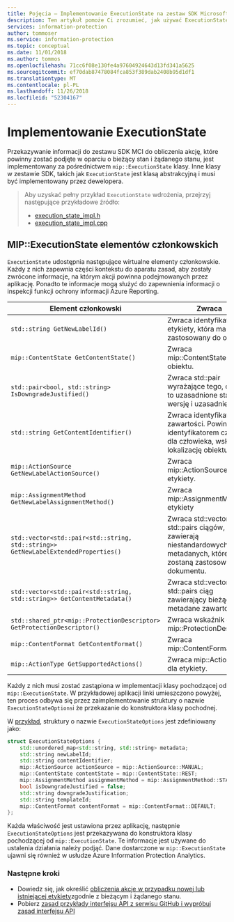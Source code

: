 ```yaml
---
title: Pojęcia — Implementowanie ExecutionState na zestaw SDK Microsoft Information Protection
description: Ten artykuł pomoże Ci zrozumieć, jak używać ExecutionState w zestawu SDK usługi Microsoft Information Protection do wykonywania akcji, a następnie podaj szczegóły dotyczące rejestrowania inspekcji.
services: information-protection
author: tommoser
ms.service: information-protection
ms.topic: conceptual
ms.date: 11/01/2018
ms.author: tommos
ms.openlocfilehash: 71cc6f08e130fe4a97604924643d13fd341a5625
ms.sourcegitcommit: ef70dab87478084fca853f389dab2408b95d1df1
ms.translationtype: MT
ms.contentlocale: pl-PL
ms.lasthandoff: 11/26/2018
ms.locfileid: "52304167"
---
```

# <a name="implement-executionstate"></a>Implementowanie ExecutionState

Przekazywanie informacji do zestawu SDK MCI do obliczenia akcję, które powinny zostać podjęte w oparciu o bieżący stan i żądanego stanu, jest implementowany za pośrednictwem `mip::ExecutionState` klasy. Inne klasy w zestawie SDK, takich jak `ExecutionState` jest klasą abstrakcyjną i musi być implementowany przez dewelopera.

> Aby uzyskać pełny przykład `ExecutionState` wdrożenia, przejrzyj następujące przykładowe źródło:
>
> * [execution_state_impl.h](https://github.com/Azure-Samples/mipsdk-policyapi-cpp-sample-basic/blob/master/mipsdk-policyapi-cpp-sample-basic/execution_state_impl.h)
> * [execution_state_impl.cpp](https://github.com/Azure-Samples/mipsdk-policyapi-cpp-sample-basic/blob/master/mipsdk-policyapi-cpp-sample-basic/execution_state_impl.cpp)

## <a name="mipexecutionstate-members"></a>MIP::ExecutionState elementów członkowskich

`ExecutionState` udostępnia następujące wirtualne elementy członkowskie. Każdy z nich zapewnia części kontekstu do aparatu zasad, aby zostały zwrócone informacje, na którym akcji powinna podejmowanych przez aplikację. Ponadto te informacje mogą służyć do zapewnienia informacji o inspekcji funkcji ochrony informacji Azure Reporting.


| Element członkowski                                                                           | Zwraca                                                                                                              |
|----------------------------------------------------------------------------------|----------------------------------------------------------------------------------------------------------------------|
| `std::string GetNewLabelId()`                                                      | Zwraca identyfikator etykiety, która ma zostać zastosowany do obiektu.                                                                    |
| `mip::ContentState GetContentState()`                                              | Zwraca mip::ContentState obiektu.                                                                         |
| `std::pair<bool, std::string> IsDowngradeJustified()`                              | Zwraca std::pair wyrażające tego, czy jest to uzasadnione starszą wersję i uzasadnienie.                                 |
| `std::string GetContentIdentifier()`                                               | Zwraca identyfikator zawartości. Powinien być identyfikatorem czytelny dla człowieka, wskazując lokalizację obiektu.   |
| `mip::ActionSource GetNewLabelActionSource()`                                      | Zwraca mip::ActionSource etykiety.                                                                          |
| `mip::AssignmentMethod GetNewLabelAssignmentMethod()`                              | Zwraca mip::AssignmentMethod etykiety                                                                        |
| `std::vector<std::pair<std::string, std::string>> GetNewLabelExtendedProperties()` | Zwraca std::vector std::pairs ciągów, które zawierają niestandardowych metadanych, które zostaną zastosowane do dokumentu. |
| `std::vector<std::pair<std::string, std::string>> GetContentMetadata()`            | Zwraca std::vector std::pairs ciąg zawierający bieżące metadane zawartości.                               |
| `std::shared_ptr<mip::ProtectionDescriptor> GetProtectionDescriptor()`           | Zwraca wskaźnik do mip::ProtectionDescriptor                                                                     |
| `mip::ContentFormat GetContentFormat()`                                            | Zwraca mip::ContentFormat                                                                                           |
| `mip::ActionType GetSupportedActions()`                                           | Zwraca mip::ActionTypes dla etykiety.                                                                              |

Każdy z nich musi zostać zastąpiona w implementacji klasy pochodzącej od `mip::ExecutionState`. W przykładowej aplikacji linki umieszczono powyżej, ten proces odbywa się przez zaimplementowanie struktury o nazwie `ExecutionStateOptions`i że przekazanie do konstruktora klasy pochodnej.

W [przykład](https://github.com/Azure-Samples/mipsdk-policyapi-cpp-sample-basic/blob/master/mipsdk-policyapi-cpp-sample-basic/execution_state_impl.h), struktury o nazwie `ExecutionStateOptions` jest zdefiniowany jako:

```cpp
struct ExecutionStateOptions {
    std::unordered_map<std::string, std::string> metadata;
    std::string newLabelId;
    std::string contentIdentifier;
    mip::ActionSource actionSource = mip::ActionSource::MANUAL;
    mip::ContentState contentState = mip::ContentState::REST;
    mip::AssignmentMethod assignmentMethod = mip::AssignmentMethod::STANDARD;
    bool isDowngradeJustified = false;
    std::string downgradeJustification;
    std::string templateId;
    mip::ContentFormat contentFormat = mip::ContentFormat::DEFAULT;
};
```

Każda właściwość jest ustawiona przez aplikację, następnie `ExecutionStateOptions` jest przekazywana do konstruktora klasy pochodzącej od `mip::ExecutionState`. Te informacje jest używane do ustalenia działania należy podjąć. Dane dostarczone w `mip::ExecutionState` ujawni się również w usłudze Azure Information Protection Analytics.

### <a name="next-steps"></a>Następne kroki

- Dowiedz się, jak określić [obliczenia akcje w przypadku nowej lub istniejącej etykiety](concept-handler-policy-computeactions-cpp.md)zgodnie z bieżącym i żądanego stanu.
- Pobierz [zasad przykłady interfejsu API z serwisu GitHub i wypróbuj zasad interfejsu API](https://azure.microsoft.com/resources/samples/?sort=0&term=mipsdk+policyapi)
